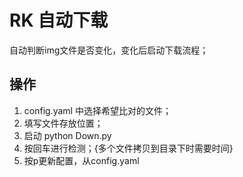 # RK 自动下载
自动判断img文件是否变化，变化后启动下载流程；

## 操作
1. config.yaml 中选择希望比对的文件；
2. 填写文件存放位置；
3. 启动 python Down.py
4. 按回车进行检测；{多个文件拷贝到目录下时需要时间}
5. 按p更新配置，从config.yaml
